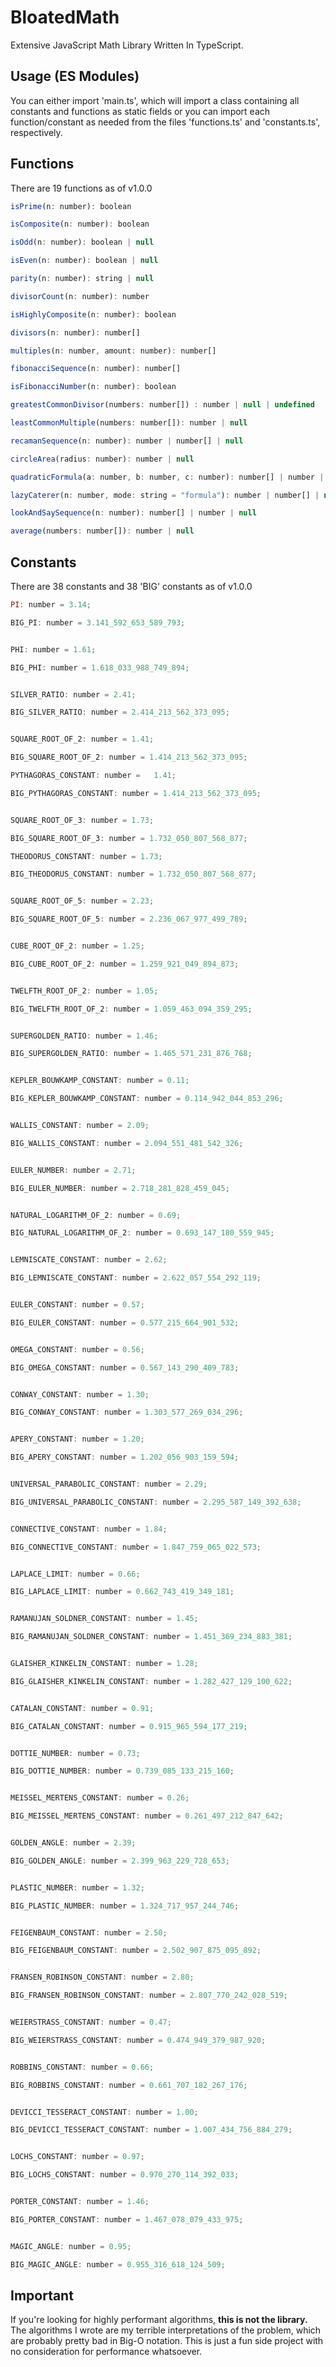 # BloatedMath
Extensive JavaScript Math Library Written In TypeScript.

## Usage (ES Modules)
You can either import 'main.ts', which will import a class containing all constants and functions as static fields or you can import each function/constant as needed from the files 'functions.ts' and 'constants.ts', respectively.

## Functions
There are 19 functions as of v1.0.0

```javascript
isPrime(n: number): boolean

isComposite(n: number): boolean

isOdd(n: number): boolean | null

isEven(n: number): boolean | null

parity(n: number): string | null

divisorCount(n: number): number

isHighlyComposite(n: number): boolean

divisors(n: number): number[]

multiples(n: number, amount: number): number[]

fibonacciSequence(n: number): number[]

isFibonacciNumber(n: number): boolean

greatestCommonDivisor(numbers: number[]) : number | null | undefined

leastCommonMultiple(numbers: number[]): number | null

recamanSequence(n: number): number | number[] | null

circleArea(radius: number): number | null

quadraticFormula(a: number, b: number, c: number): number[] | number | null | undefined

lazyCaterer(n: number, mode: string = "formula"): number | number[] | null

lookAndSaySequence(n: number): number[] | number | null

average(numbers: number[]): number | null
```

## Constants
There are 38 constants and 38 'BIG' constants as of v1.0.0

```javascript
PI: number = 3.14;

BIG_PI: number = 3.141_592_653_589_793;


PHI: number = 1.61;

BIG_PHI: number = 1.618_033_988_749_894;


SILVER_RATIO: number = 2.41;

BIG_SILVER_RATIO: number = 2.414_213_562_373_095;


SQUARE_ROOT_OF_2: number = 1.41;

BIG_SQUARE_ROOT_OF_2: number = 1.414_213_562_373_095;

PYTHAGORAS_CONSTANT: number = 	1.41;

BIG_PYTHAGORAS_CONSTANT: number = 1.414_213_562_373_095;


SQUARE_ROOT_OF_3: number = 1.73;

BIG_SQUARE_ROOT_OF_3: number = 1.732_050_807_568_877;

THEODORUS_CONSTANT: number = 1.73;

BIG_THEODORUS_CONSTANT: number = 1.732_050_807_568_877;


SQUARE_ROOT_OF_5: number = 2.23;

BIG_SQUARE_ROOT_OF_5: number = 2.236_067_977_499_789;


CUBE_ROOT_OF_2: number = 1.25;

BIG_CUBE_ROOT_OF_2: number = 1.259_921_049_894_873;


TWELFTH_ROOT_OF_2: number = 1.05;

BIG_TWELFTH_ROOT_OF_2: number = 1.059_463_094_359_295;


SUPERGOLDEN_RATIO: number = 1.46;

BIG_SUPERGOLDEN_RATIO: number = 1.465_571_231_876_768;


KEPLER_BOUWKAMP_CONSTANT: number = 0.11;

BIG_KEPLER_BOUWKAMP_CONSTANT: number = 0.114_942_044_853_296;


WALLIS_CONSTANT: number = 2.09;

BIG_WALLIS_CONSTANT: number = 2.094_551_481_542_326;


EULER_NUMBER: number = 2.71;

BIG_EULER_NUMBER: number = 2.718_281_828_459_045;


NATURAL_LOGARITHM_OF_2: number = 0.69;

BIG_NATURAL_LOGARITHM_OF_2: number = 0.693_147_180_559_945;


LEMNISCATE_CONSTANT: number = 2.62;

BIG_LEMNISCATE_CONSTANT: number = 2.622_057_554_292_119;


EULER_CONSTANT: number = 0.57;

BIG_EULER_CONSTANT: number = 0.577_215_664_901_532;


OMEGA_CONSTANT: number = 0.56;

BIG_OMEGA_CONSTANT: number = 0.567_143_290_409_783;


CONWAY_CONSTANT: number = 1.30;

BIG_CONWAY_CONSTANT: number = 1.303_577_269_034_296;


APERY_CONSTANT: number = 1.20;

BIG_APERY_CONSTANT: number = 1.202_056_903_159_594;


UNIVERSAL_PARABOLIC_CONSTANT: number = 2.29;

BIG_UNIVERSAL_PARABOLIC_CONSTANT: number = 2.295_587_149_392_638;


CONNECTIVE_CONSTANT: number = 1.84;

BIG_CONNECTIVE_CONSTANT: number = 1.847_759_065_022_573;


LAPLACE_LIMIT: number = 0.66;

BIG_LAPLACE_LIMIT: number = 0.662_743_419_349_181;


RAMANUJAN_SOLDNER_CONSTANT: number = 1.45;

BIG_RAMANUJAN_SOLDNER_CONSTANT: number = 1.451_369_234_883_381;


GLAISHER_KINKELIN_CONSTANT: number = 1.28;

BIG_GLAISHER_KINKELIN_CONSTANT: number = 1.282_427_129_100_622;


CATALAN_CONSTANT: number = 0.91;

BIG_CATALAN_CONSTANT: number = 0.915_965_594_177_219;


DOTTIE_NUMBER: number = 0.73;

BIG_DOTTIE_NUMBER: number = 0.739_085_133_215_160;


MEISSEL_MERTENS_CONSTANT: number = 0.26;

BIG_MEISSEL_MERTENS_CONSTANT: number = 0.261_497_212_847_642;


GOLDEN_ANGLE: number = 2.39;

BIG_GOLDEN_ANGLE: number = 2.399_963_229_728_653;


PLASTIC_NUMBER: number = 1.32;

BIG_PLASTIC_NUMBER: number = 1.324_717_957_244_746;


FEIGENBAUM_CONSTANT: number = 2.50;

BIG_FEIGENBAUM_CONSTANT: number = 2.502_907_875_095_892;


FRANSEN_ROBINSON_CONSTANT: number = 2.80;

BIG_FRANSEN_ROBINSON_CONSTANT: number = 2.807_770_242_028_519;


WEIERSTRASS_CONSTANT: number = 0.47;

BIG_WEIERSTRASS_CONSTANT: number = 0.474_949_379_987_920;


ROBBINS_CONSTANT: number = 0.66;

BIG_ROBBINS_CONSTANT: number = 0.661_707_182_267_176;


DEVICCI_TESSERACT_CONSTANT: number = 1.00;

BIG_DEVICCI_TESSERACT_CONSTANT: number = 1.007_434_756_884_279;


LOCHS_CONSTANT: number = 0.97;

BIG_LOCHS_CONSTANT: number = 0.970_270_114_392_033;


PORTER_CONSTANT: number = 1.46;

BIG_PORTER_CONSTANT: number = 1.467_078_079_433_975;


MAGIC_ANGLE: number = 0.95;

BIG_MAGIC_ANGLE: number = 0.955_316_618_124_509;
```

## Important
If you're looking for highly performant algorithms, **this is not the library.** The algorithms I wrote are my terrible interpretations of the problem, which are probably pretty bad in Big-O notation. This is just a fun side project with no consideration for performance whatsoever.
